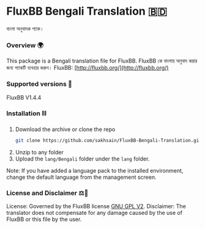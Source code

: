 # FluxBB Bengali Translation 🇧🇩
বাংলা অনুবাদক প্যাক।

### Overview 🌍 
This package is a Bengali translation file for FluxBB.
FluxBB কে বাংলায় অনুবাদ করার জন্য প্যাকটি ব্যবহার করুন।
FluxBB: [http://fluxbb.org/](http://fluxbb.org/)

### Supported versions 📂

FluxBB V1.4.4

### Installation ⛓️
1. Download the archive or  clone the repo
   ```sh
   git clone https://github.com/sakhsain/FluxBB-Bengali-Translation.git
   ```
2.  Unzip to any folder
3. Upload the ```lang/Bengali``` folder under the ```lang``` folder.


Note: If you have added a language pack to the installed environment, change the default language from the management screen.

### License and Disclaimer ⚖️📜
License: Governed by the FluxBB license [GNU GPL V2](https://github.com/fluxbb/fluxbb/blob/master/COPYING).
Disclaimer: The translator does not compensate for any damage caused by the use of FluxBB or this file by the user.

